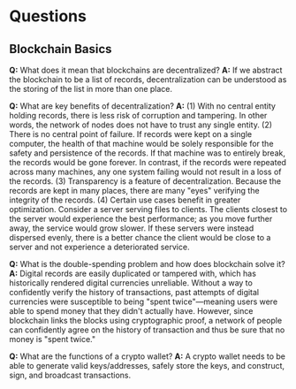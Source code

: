 # Questions

## Blockchain Basics

**Q:** What does it mean that blockchains are decentralized?
**A:** If we abstract the blockchain to be a list of records, decentralization can be understood as the storing of the list in more than one place.

**Q:** What are key benefits of decentralization?
**A:** (1) With no central entity holding records, there is less risk of corruption and tampering. In other words, the network of nodes does not have to trust any single entity. (2) There is no central point of failure. If records were kept on a single computer, the health of that machine would be solely responsible for the safety and persistence of the records. If that machine was to entirely break, the records would be gone forever. In contrast, if the records were repeated across many machines, any one system failing would not result in a loss of the records. (3) Transparency is a feature of decentralization. Because the records are kept in many places, there are many "eyes" verifying the integrity of the records. (4) Certain use cases benefit in greater optimization. Consider a server serving files to clients. The clients closest to the server would experience the best performance; as you move further away, the service would grow slower. If these servers were instead dispersed evenly, there is a better chance the client would be close to a server and not experience a deteriorated service.

**Q:** What is the double-spending problem and how does blockchain solve it?
**A:** Digital records are easily duplicated or tampered with, which has historically rendered digital currencies unreliable. Without a way to confidently verify the history of transactions, past attempts of digital currencies were susceptible to being "spent twice"&mdash;meaning users were able to spend money that they didn't actually have. However, since blockchain links the blocks using cryptographic proof, a network of people can confidently agree on the history of transaction and thus be sure that no money is "spent twice."

**Q:** What are the functions of a crypto wallet?
**A:** A crypto wallet needs to be able to generate valid keys/addresses, safely store the keys, and construct, sign, and broadcast transactions.